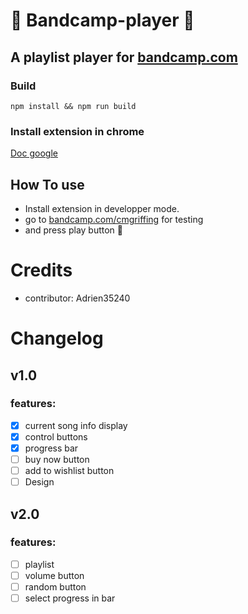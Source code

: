 # :construction: Bandcamp-player :construction:
## A playlist player for [bandcamp.com](https://bandcamp.com/)
### Build
```CMD
npm install && npm run build
```
### Install extension in chrome
[Doc google](https://support.google.com/chrome/a/answer/2714278?hl=fr#:~:text=Acc%C3%A9dez%20%C3%A0%20chrome%3A%2F%2Fextensions,application%20ou%20de%20l'extension.)
## How To use
- Install extension in developper mode.
- go to [bandcamp.com/cmgriffing](https://bandcamp.com/cmgriffing) for testing
- and press play button :musical_note:
# Credits
- contributor: Adrien35240
# Changelog
## v1.0
### features:
* [x] current song info display
* [x] control buttons
* [x] progress bar
* [ ] buy now button
* [ ] add to wishlist button
* [ ] Design
## v2.0
### features:
* [ ] playlist
* [ ] volume button
* [ ] random button
* [ ] select progress in bar